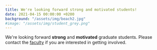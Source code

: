```yaml
---
title: We're looking forward strong and motivated students!
date: 2021-04-15 00:00:00 +0200
background: "/assets/img/beach2.jpg"
#image: "/assets/img/student_grey.png"
---
```


We're looking forward **strong** and **motivated** graduate students. Please contact the [faculty](mailto:jeany@gist.ac.kr) if you are interested in getting involved.
